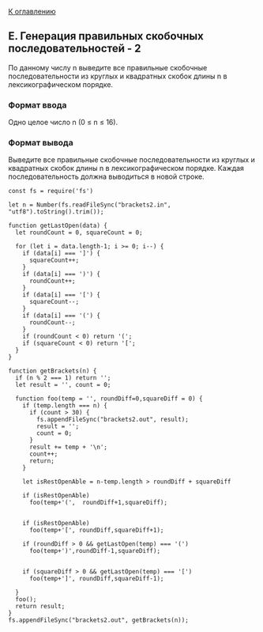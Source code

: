 [К оглавлению](https://github.com/st119149/yandex-algorithms-4.0/blob/main/README.md)

## E. Генерация правильных скобочных последовательностей - 2
По данному числу n выведите все правильные скобочные последовательности из круглых и квадратных скобок длины n в лексикографическом порядке.

### Формат ввода
Одно целое число n (0 ≤ n ≤ 16).

### Формат вывода
Выведите все правильные скобочные последовательности из круглых и квадратных скобок длины n в лексикографическом порядке. Каждая последовательность должна выводиться в новой строке. 
```
const fs = require('fs')

let n = Number(fs.readFileSync("brackets2.in", "utf8").toString().trim());

function getLastOpen(data) {
  let roundCount = 0, squareCount = 0;
  
  for (let i = data.length-1; i >= 0; i--) {
    if (data[i] === ']') {
      squareCount++;
    }
    if (data[i] === ')') {
      roundCount++;
    }
    if (data[i] === '[') {
      squareCount--;
    }
    if (data[i] === '(') {
      roundCount--;
    }
    if (roundCount < 0) return '(';
    if (squareCount < 0) return '[';
  }
}

function getBrackets(n) {
  if (n % 2 === 1) return '';
  let result = '', count = 0;

  function foo(temp = '', roundDiff=0,squareDiff = 0) {
    if (temp.length === n) {
      if (count > 30) {
      	fs.appendFileSync("brackets2.out", result);
        result = '';
        count = 0;
      }
      result += temp + '\n';
      count++;
      return;
    }

	let isRestOpenAble = n-temp.length > roundDiff + squareDiff
    
    if (isRestOpenAble)  
      foo(temp+'(',  roundDiff+1,squareDiff);
    
      
    if (isRestOpenAble) 
      foo(temp+'[', roundDiff,squareDiff+1);
      
    if (roundDiff > 0 && getLastOpen(temp) === '(') 
      foo(temp+')',roundDiff-1,squareDiff);
    
      
    if (squareDiff > 0 && getLastOpen(temp) === '[') 
      foo(temp+']', roundDiff,squareDiff-1);
    
  }
  foo();
  return result;
}
fs.appendFileSync("brackets2.out", getBrackets(n));

```